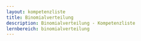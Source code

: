 ```yaml
---
layout: kompetenzliste
title: Binomialverteilung
description: Binomialverteilung - Kompetenzliste
lernbereich: binomialverteilung
---
```

